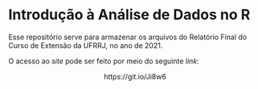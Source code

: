 # Introdução à Análise de Dados no R 

Esse repositório serve para armazenar os arquivos do Relatório Final do Curso de 
Extensão da UFRRJ, no ano de 2021.

O acesso ao *site* pode ser feito por meio do seguinte *link*:

<p align='center'>
  https://git.io/Ji8w6
</p>


